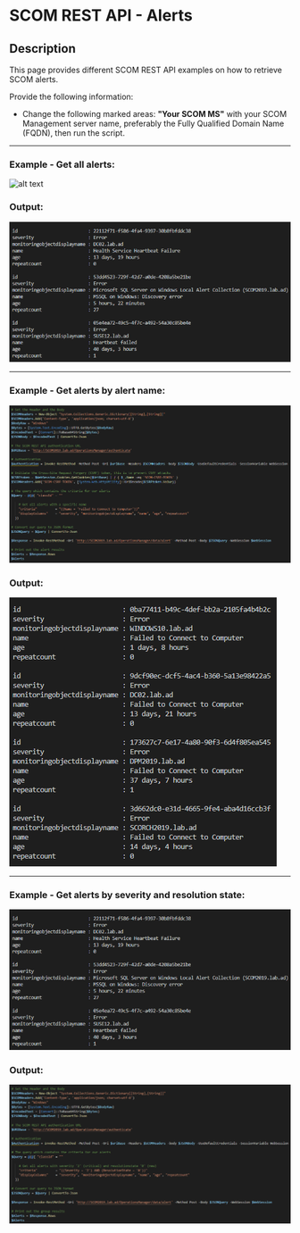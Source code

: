 # SCOM REST API - Alerts


## Description
This page provides different SCOM REST API examples on how to retrieve SCOM alerts.

Provide the following information:

- Change the following marked areas: **"Your SCOM MS"** with your SCOM Management server name, preferably the Fully Qualified Domain Name (FQDN), then run the script.

-----------------------------------------------------------------------------------------------------------------------------------------------------------------------------------

### Example - Get all alerts:
![alt text]()

### Output:
![alt text](https://github.com/LeonLaude/SCOM/blob/master/REST%20API/Alerts/Images/SCOM-All-Alerts-results.png)


-----------------------------------------------------------------------------------------------------------------------------------------------------------------------------------

### Example - Get alerts by alert name:
![alt text](https://github.com/LeonLaude/SCOM/blob/master/REST%20API/Alerts/Images/SCOM-Alerts-AlertName.png)

### Output:
![alt text](https://github.com/LeonLaude/SCOM/blob/master/REST%20API/Alerts/Images/SCOM-Alerts-AlertName-results.png)

-----------------------------------------------------------------------------------------------------------------------------------------------------------------------------------

### Example - Get alerts by severity and resolution state:
![alt text](https://github.com/LeonLaude/SCOM/blob/master/REST%20API/Alerts/Images/SCOM_Alerts_Severity-ResolutionState.png)

### Output:
![alt text](https://github.com/LeonLaude/SCOM/blob/master/REST%20API/Alerts/Images/SCOM_Alerts_Severity-ResolutionState_result.png)
